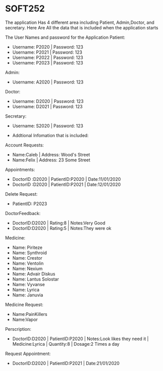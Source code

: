 # SOFT252

The application Has 4 different area including Patient, Admin,Doctor, and secretary. Here Are All the data that is included when the application starts

The User Names and password for the Application
Patient: 
* Username: P2020 | Password: 123
* Username: P2021 | Password: 123
* Username: P2022 | Password: 123
* Username: P2023 | Password: 123

 Admin: 
* Username: A2020 | Password: 123

Doctor:
* Username: D2020 | Password: 123
* Username: D2021 | Password: 123

Secretary: 
* Username: S2020 | Password: 123

* Addtional Infomation that is included:

Account Requests:
* Name:Caleb | Address: Wood's Street
* Name:Felix | Address: 23 Some Street

Appointments:
* DoctorID :D2020 | PatientID:P2020 | Date:11/01/2020
* DoctorID :D2020 | PatientID:P2021 | Date:12/01/2020

Delete Request:
* PatientID: P2023

DoctorFeedback:
* DoctorID:D2020 | Rating:8 | Notes:Very Good
* DoctorID:D2020 | Rating:5 | Notes:They were ok

Medicine:
* Name: Piriteze
* Name: Synthroid
* Name: Crestor
* Name: Ventolin
* Name: Nexium
* Name: Advair Diskus
* Name: Lantus Solostar
* Name: Vyvanse
* Name: Lyrica
* Name: Januvia

Medicine Request:
* Name:PainKillers
* Name:Vapor

Perscription:
* DoctorID:D2020 | PatientID:P2020 | Notes:Look likes they need it | Medicine:Lyrica | Quantity:8 | Dosage:2 Times a day

Request Appointment:
* DoctorID:D2020 | PatientID:P2021 | Date:21/01/2020

